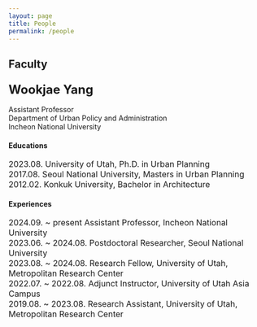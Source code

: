 ```yaml
---
layout: page
title: People
permalink: /people
---
```


## Faculty 
### <span style="font-size: 24px;">**Wookjae Yang**</span>
Assistant Professor  
Department of Urban Policy and Administration  
Incheon National University

#### Educations  
<span style="font-size: 16px;">2023.08. University of Utah, Ph.D. in Urban Planning</span>  
<span style="font-size: 16px;">2017.08. Seoul National University, Masters in Urban Planning</span>  
<span style="font-size: 16px;">2012.02. Konkuk University, Bachelor in Architecture</span>

#### Experiences 
<span style="font-size: 16px;">2024.09. ~ present  Assistant Professor, Incheon National University</span>  
<span style="font-size: 16px;">2023.06. ~ 2024.08. Postdoctoral Researcher, Seoul National University</span>  
<span style="font-size: 16px;">2023.08. ~ 2024.08. Research Fellow, University of Utah, Metropolitan Research Center</span>  
<span style="font-size: 16px;">2022.07. ~ 2022.08. Adjunct Instructor, University of Utah Asia Campus</span>  
<span style="font-size: 16px;">2019.08. ~ 2023.08. Research Assistant, University of Utah, Metropolitan Research Center</span>


